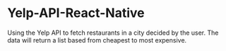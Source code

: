 # Yelp-API-React-Native

Using the Yelp API to fetch restaurants in a city decided by the user. The data will return a list based from cheapest to most expensive.

